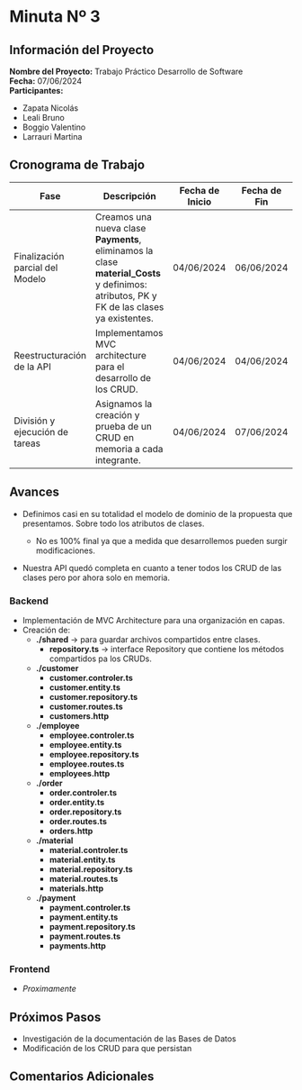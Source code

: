 # Minuta Nº 3


##  Información del Proyecto

**Nombre del Proyecto:** Trabajo Práctico Desarrollo de Software  
**Fecha:** 07/06/2024    
**Participantes:**  
- Zapata Nicolás
- Leali Bruno
- Boggio Valentino
- Larrauri Martina

##  Cronograma de Trabajo

| Fase                  | Descripción                            | Fecha de Inicio | Fecha de Fin   |
|-----------------------|----------------------------------------|-----------------|----------------|
| Finalización parcial del Modelo          | Creamos una nueva clase **Payments**, eliminamos la clase **material_Costs** y definimos: atributos, PK y FK de las clases ya existentes.    | 04/06/2024  | 06/06/2024    |
| Reestructuración de la API                |  Implementamos MVC architecture para el desarrollo de los CRUD.       | 04/06/2024  | 04/06/2024    |
| División y ejecución de tareas            | Asignamos la creación y prueba de un CRUD en memoria a cada integrante.   | 04/06/2024  | 07/06/2024 
   

## Avances
- Definimos casi en su totalidad el modelo de dominio de la propuesta que presentamos. Sobre todo los atributos de clases. 
    - No es 100% final ya que a medida que desarrollemos pueden surgir modificaciones.

- Nuestra API quedó completa en cuanto a tener todos los CRUD de las clases pero por ahora solo en memoria.
###  Backend
- Implementación de MVC Architecture para una organización en capas.
- Creación de:
	-  **./shared** → para guardar archivos compartidos entre clases.
        - **repository.ts** → interface Repository que contiene los métodos compartidos pa los CRUDs. 
	- **./customer**
        - **customer.controler.ts**
        - **customer.entity.ts**
        - **customer.repository.ts**
        - **customer.routes.ts**
        - **customers.http**
	- **./employee**
        - **employee.controler.ts**
        - **employee.entity.ts**
        - **employee.repository.ts**
        - **employee.routes.ts**
        - **employees.http**
    - **./order**
        - **order.controler.ts**
        - **order.entity.ts**
        - **order.repository.ts**
        - **order.routes.ts**
        - **orders.http**
    - **./material**
        - **material.controler.ts**
        - **material.entity.ts**
        - **material.repository.ts**
        - **material.routes.ts**
        - **materials.http**
    - **./payment**
        - **payment.controler.ts**
        - **payment.entity.ts**
        - **payment.repository.ts**
        - **payment.routes.ts**
        - **payments.http**

###  Frontend
- *Proximamente*

##  Próximos Pasos
- Investigación de la documentación de las Bases de Datos 
- Modificación de los CRUD para que persistan

##  Comentarios Adicionales